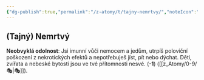 ```yaml
---
{"dg-publish":true,"permalink":"/z-atomy/t/tajny-nemrtvy/","noteIcon":""}
---
```


## (Tajný) Nemrtvý
**Neobvyklá odolnost**: Jsi imunní vůči nemocem a jedům, utrpíš poloviční poškození z nekrotických efektů a nepotřebuješ jíst, pít nebo dýchat. Děti, zvířata a nebeské bytosti jsou ve tvé přítomnosti nesvé. (**-1**) ([[z_Atomy/0-9/🎭\|🎭]]).